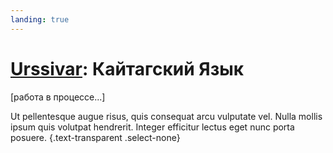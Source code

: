 ```yaml
---
landing: true
---
```


# [Urssivar](../index.md#кайтагский-язык): Кайтагский Язык

[работа в процессе...]

Ut pellentesque augue risus, quis consequat arcu vulputate vel. Nulla mollis ipsum quis volutpat hendrerit. Integer efficitur lectus eget nunc porta posuere. {.text-transparent .select-none}

<!-- Ut pellentesque augue risus, quis consequat arcu vulputate vel.

## [Грамматика](./grammar/cases.md)

Ut pellentesque augue risus, quis consequat arcu vulputate vel. Nulla mollis ipsum quis volutpat hendrerit. Integer efficitur lectus eget nunc porta posuere.

## [Словарь](./dictionary/intro)

Ut pellentesque augue risus, quis consequat arcu vulputate vel. Nulla mollis ipsum quis volutpat hendrerit. Integer efficitur lectus eget nunc porta posuere. -->
